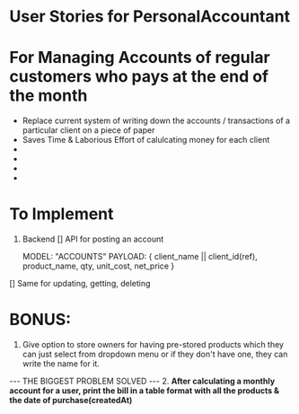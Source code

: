 # User Stories for PersonalAccountant

# For Managing Accounts of regular customers who pays at the end of the month
- Replace current system of writing down the accounts / transactions of a particular client on a piece of paper
- Saves Time & Laborious Effort of calulcating money for each client
- 
- 
- 
- 

# To Implement
1. Backend
[] API for posting an account
    
    MODEL: "ACCOUNTS"
    PAYLOAD: { client_name || client_id(ref), product_name, qty, unit_cost, net_price }

[] Same for updating, getting, deleting

# BONUS:
1. Give option to store owners for having pre-stored products which they can just select from dropdown menu or if they don't have one, they can write the name for it.

--- THE BIGGEST PROBLEM SOLVED ---
2. **After calculating a monthly account for a user, print the bill in a table format with all the products & the date of purchase(createdAt)**

